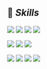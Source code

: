 ## 🚀 _Skills_

<img src="https://img.shields.io/badge/HTML5-27272a?style=flat-square&logo=html5&logoColor=E34F26"/> <img src="https://img.shields.io/badge/CSS-27272a?style=flat-square&logo=css3&logoColor=1572B6"/> <img src="https://img.shields.io/badge/JavaScript-27272a?style=flat-square&logo=JavaScript&logoColor=F7DF1E"/> <img src="https://img.shields.io/badge/TypeScript-27272a?style=flat-square&logo=TypeScript&logoColor=007ACC"/>

<img src="https://img.shields.io/badge/React-27272a?style=flat-square&logo=react&logoColor=61DAFB"/> <img src="https://img.shields.io/badge/Next.js-27272a?style=flat-square&logo=nextdotjs&logoColor=white"/> <img src="https://img.shields.io/badge/Vue.js-27272a?style=flat-square&logo=vue.js&logoColor=4FC08D"/>

<img src="https://img.shields.io/badge/Sass-27272a?style=flat-square&logo=sass&logoColor=CC6699"/> <img src="https://img.shields.io/badge/styled--components-27272a?style=flat-square&logo=styled-components&logoColor=DB7093"/> <img src="https://img.shields.io/badge/Tailwind_CSS-27272a?style=flat-square&logo=tailwind-css&logoColor=38B2AC"/> <img src="https://img.shields.io/badge/Vuetify-27272a?style=flat-square&logo=vuetify&logoColor=1867C0"/>
